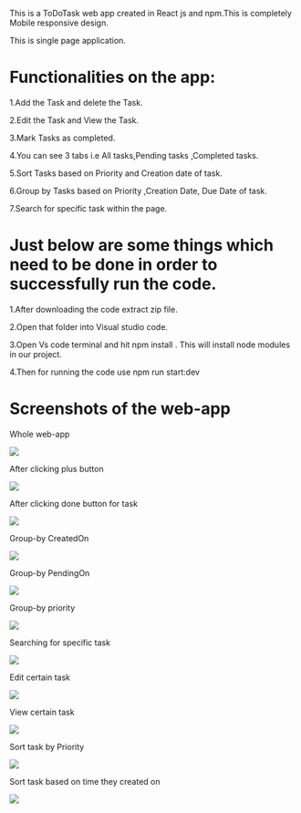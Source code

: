 This is a ToDoTask web app created in React js and npm.This is completely Mobile responsive design.

This is single page application.

# Functionalities on the app:

1.Add the Task and delete the Task.

2.Edit the Task and View the Task.

3.Mark Tasks as completed.

4.You can see 3 tabs i.e All tasks,Pending tasks ,Completed tasks.

5.Sort Tasks based on Priority and Creation date of task.

6.Group by Tasks based on Priority ,Creation Date, Due Date of task.

7.Search for specific task within the page.


# Just below are some things which need to be done in order to successfully run the code.

1.After downloading the code extract zip file.

2.Open that folder into Visual studio code.

3.Open Vs code terminal and hit npm install .
This will install node modules in our project.

4.Then for running the code use npm run start:dev

# Screenshots of the web-app




<p >
  <p>Whole web-app</p>
  <img src="https://user-images.githubusercontent.com/66090579/116735774-d8620d00-a9a3-11eb-8d20-7f0f1016cf63.png"  >
  <p>After clicking plus button</p>
  <img src="https://user-images.githubusercontent.com/66090579/116735782-da2bd080-a9a3-11eb-826a-40529dd0c061.png" >
  <p>After clicking done button for task</p>
   <img src="https://user-images.githubusercontent.com/66090579/116735786-db5cfd80-a9a3-11eb-9f40-b89862411623.png" >
   <p>Group-by CreatedOn</p>
   <img src="https://user-images.githubusercontent.com/66090579/116735794-dc8e2a80-a9a3-11eb-8a96-eb30784bf235.png" >
   <p>Group-by PendingOn</p>
   <img src="https://user-images.githubusercontent.com/66090579/116735802-de57ee00-a9a3-11eb-973f-de317fba6084.png" >
   <p>Group-by priority</p>
   <img src="https://user-images.githubusercontent.com/66090579/116735806-e021b180-a9a3-11eb-9931-e8e2c90ba9c1.png" >
   <p>Searching for specific task</p>
     <img src="https://user-images.githubusercontent.com/66090579/116735813-e152de80-a9a3-11eb-844e-c8cf156de136.png" >
     <p>Edit certain task</p>
   <img src="https://user-images.githubusercontent.com/66090579/116735819-e31ca200-a9a3-11eb-959f-67c7acb74942.png">
   <p>View certain task</p>
   <img src="https://user-images.githubusercontent.com/66090579/116735824-e44dcf00-a9a3-11eb-9bcc-cb7f90df7d38.png" >
   <p>Sort task by Priority</p>
   <img src="https://user-images.githubusercontent.com/66090579/116738139-ed8c6b00-a9a6-11eb-91aa-447154aa17e3.png" >
   <p>Sort task based on time they created on </p>
   <img src="https://user-images.githubusercontent.com/66090579/116738154-f11ff200-a9a6-11eb-95e2-a80cc80bfa2e.png" >

</p>
















